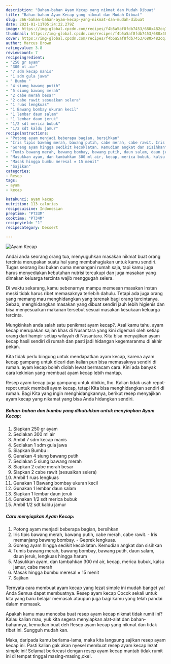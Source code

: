 ```yaml
---
description: "Bahan-bahan Ayam Kecap yang nikmat dan Mudah Dibuat"
title: "Bahan-bahan Ayam Kecap yang nikmat dan Mudah Dibuat"
slug: 366-bahan-bahan-ayam-kecap-yang-nikmat-dan-mudah-dibuat
date: 2021-01-11T05:24:22.279Z
image: https://img-global.cpcdn.com/recipes/f4b5a5af8fdb7453/680x482cq70/ayam-kecap-foto-resep-utama.jpg
thumbnail: https://img-global.cpcdn.com/recipes/f4b5a5af8fdb7453/680x482cq70/ayam-kecap-foto-resep-utama.jpg
cover: https://img-global.cpcdn.com/recipes/f4b5a5af8fdb7453/680x482cq70/ayam-kecap-foto-resep-utama.jpg
author: Marcus Brown
ratingvalue: 3.8
reviewcount: 7
recipeingredient:
- "250 gr ayam"
- "300 ml air"
- "7 sdm kecap manis"
- "1 sdm gula jawa"
- " Bumbu "
- "4 siung bawang putih"
- "5 siung bawang merah"
- "2 cabe merah besar"
- "2 cabe rawit sesuaikan selera"
- "1 ruas lengkuas"
- "1 Bawang bombay ukuran kecil"
- "1 lembar daun salam"
- "1 lembar daun jeruk"
- "1/2 sdt merica bubuk"
- "1/2 sdt kaldu jamur"
recipeinstructions:
- "Potong ayam menjadi beberapa bagian, bersihkan"
- "Iris tipis bawang merah, bawang putih, cabe merah, cabe rawit. Iris memanjang bawang bombay. Geprek lengkuas."
- "Goreng ayam hingga sedikit kecoklatan. Kemudian angkat dan sisihkan"
- "Tumis bawang merah, bawang bombay, bawang putih, daun salam, daun jeruk, lengkuas hingga harum"
- "Masukkan ayam, dan tambahkan 300 ml air, kecap, merica bubuk, kalsu jamur, cabe merah"
- "Masak hingga bumbu meresal ± 15 menit"
- "Sajikan"
categories:
- Resep
tags:
- ayam
- kecap

katakunci: ayam kecap 
nutrition: 113 calories
recipecuisine: Indonesian
preptime: "PT33M"
cooktime: "PT34M"
recipeyield: "1"
recipecategory: Dessert

---
```



![Ayam Kecap](https://img-global.cpcdn.com/recipes/f4b5a5af8fdb7453/680x482cq70/ayam-kecap-foto-resep-utama.jpg)

Andai anda seorang orang tua, menyuguhkan masakan nikmat buat orang tercinta merupakan suatu hal yang membahagiakan untuk kamu sendiri. Tugas seorang ibu bukan cuma menangani rumah saja, tapi kamu juga harus menyediakan kebutuhan nutrisi tercukupi dan juga masakan yang dimakan keluarga tercinta wajib menggugah selera.

Di waktu  sekarang, kamu sebenarnya mampu memesan masakan instan meski tidak harus ribet memasaknya terlebih dahulu. Tetapi ada juga orang yang memang mau menghidangkan yang terenak bagi orang tercintanya. Sebab, menghidangkan masakan yang dibuat sendiri jauh lebih higienis dan bisa menyesuaikan makanan tersebut sesuai masakan kesukaan keluarga tercinta. 



Mungkinkah anda salah satu penikmat ayam kecap?. Asal kamu tahu, ayam kecap merupakan sajian khas di Nusantara yang kini digemari oleh setiap orang dari hampir setiap wilayah di Nusantara. Kita bisa menyajikan ayam kecap hasil sendiri di rumah dan pasti jadi hidangan kegemaranmu di akhir pekan.

Kita tidak perlu bingung untuk mendapatkan ayam kecap, karena ayam kecap gampang untuk dicari dan kalian pun bisa memasaknya sendiri di rumah. ayam kecap boleh diolah lewat bermacam cara. Kini ada banyak cara kekinian yang membuat ayam kecap lebih mantap.

Resep ayam kecap juga gampang untuk dibikin, lho. Kalian tidak usah repot-repot untuk membeli ayam kecap, tetapi Kita bisa menghidangkan sendiri di rumah. Bagi Kita yang ingin menghidangkannya, berikut resep menyajikan ayam kecap yang nikamat yang bisa Anda hidangkan sendiri.

<!--inarticleads1-->

##### Bahan-bahan dan bumbu yang dibutuhkan untuk menyiapkan Ayam Kecap:

1. Siapkan 250 gr ayam
1. Sediakan 300 ml air
1. Ambil 7 sdm kecap manis
1. Sediakan 1 sdm gula jawa
1. Siapkan  Bumbu :
1. Gunakan 4 siung bawang putih
1. Sediakan 5 siung bawang merah
1. Siapkan 2 cabe merah besar
1. Siapkan 2 cabe rawit (sesuaikan selera)
1. Ambil 1 ruas lengkuas
1. Gunakan 1 Bawang bombay ukuran kecil
1. Gunakan 1 lembar daun salam
1. Siapkan 1 lembar daun jeruk
1. Gunakan 1/2 sdt merica bubuk
1. Ambil 1/2 sdt kaldu jamur




<!--inarticleads2-->

##### Cara menyiapkan Ayam Kecap:

1. Potong ayam menjadi beberapa bagian, bersihkan
1. Iris tipis bawang merah, bawang putih, cabe merah, cabe rawit. - Iris memanjang bawang bombay. - Geprek lengkuas.
1. Goreng ayam hingga sedikit kecoklatan. Kemudian angkat dan sisihkan
1. Tumis bawang merah, bawang bombay, bawang putih, daun salam, daun jeruk, lengkuas hingga harum
1. Masukkan ayam, dan tambahkan 300 ml air, kecap, merica bubuk, kalsu jamur, cabe merah
1. Masak hingga bumbu meresal ± 15 menit
1. Sajikan




Ternyata cara membuat ayam kecap yang lezat simple ini mudah banget ya! Anda Semua dapat membuatnya. Resep ayam kecap Cocok sekali untuk kita yang baru belajar memasak ataupun juga bagi kamu yang telah pandai dalam memasak.

Apakah kamu mau mencoba buat resep ayam kecap nikmat tidak rumit ini? Kalau kalian mau, yuk kita segera menyiapkan alat-alat dan bahan-bahannya, kemudian buat deh Resep ayam kecap yang nikmat dan tidak ribet ini. Sungguh mudah kan. 

Maka, daripada kamu berlama-lama, maka kita langsung sajikan resep ayam kecap ini. Pasti kalian gak akan nyesel membuat resep ayam kecap lezat simple ini! Selamat berkreasi dengan resep ayam kecap mantab tidak rumit ini di tempat tinggal masing-masing,oke!.

